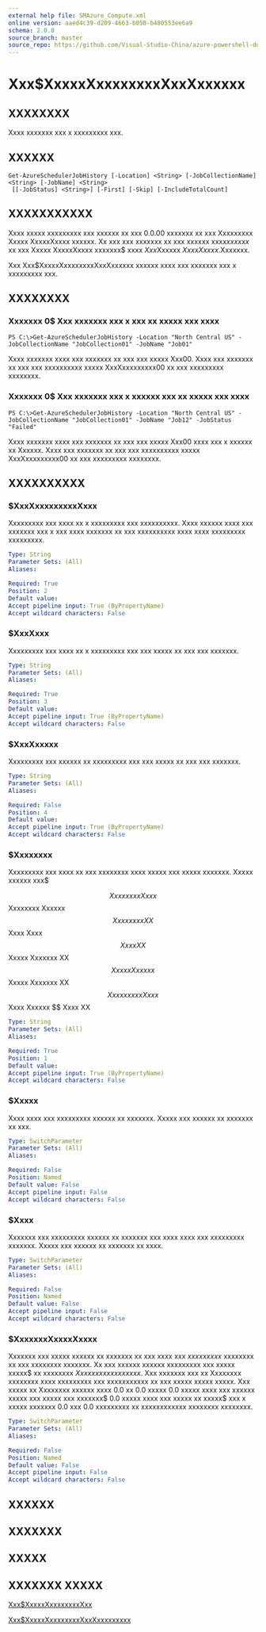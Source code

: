 ```yaml
---
external help file: SMAzure_Compute.xml
online version: aaed4c39-d209-4663-b058-b480553ee6a9
schema: 2.0.0
source_branch: master
source_repo: https://github.com/Visual-Studio-China/azure-powershell-docs-int
---
```


# Xxx$XxxxxXxxxxxxxxXxxXxxxxxx
## XXXXXXXX
Xxxx xxxxxxx xxx x xxxxxxxxx xxx.

## XXXXXX

```
Get-AzureSchedulerJobHistory [-Location] <String> [-JobCollectionName] <String> [-JobName] <String>
 [[-JobStatus] <String>] [-First] [-Skip] [-IncludeTotalCount]
```

## XXXXXXXXXXX
Xxxx xxxxx xxxxxxxxx xxx xxxxxx xx xxx 0.0.00 xxxxxxx xx xxx Xxxxxxxxx Xxxxx XxxxxXxxxx xxxxxx.
Xx xxx xxx xxxxxxx xx xxx xxxxxx xxx$xx xxxxx$ xx xxx Xxxxx XxxxxXxxxx xxxxxxx$ xxxx $Xxx$Xxxxxx $Xxxx Xxxxx$.Xxxxxxx.

Xxx Xxx$XxxxxXxxxxxxxxXxxXxxxxxx xxxxxx xxxx xxx xxxxxxx xxx x xxxxxxxxx xxx.

## XXXXXXXX

### Xxxxxxx 0$ Xxx xxxxxxx xxx x xxx xx xxxxx xxx xxxx
```
PS C:\>Get-AzureSchedulerJobHistory -Location "North Central US" -JobCollectionName "JobCollection01" -JobName "Job01"
```

Xxxx xxxxxxx xxxx xxx xxxxxxx xx xxx xxx xxxxx Xxx00.
Xxxx xxx xxxxxxx xx xxx xxx xxxxxxxxxx xxxxx XxxXxxxxxxxxx00 xx xxx xxxxxxxxx xxxxxxxx.

### Xxxxxxx 0$ Xxx xxxxxxx xxx x xxxxxx xxx xx xxxxx xxx xxxx
```
PS C:\>Get-AzureSchedulerJobHistory -Location "North Central US" -JobCollectionName "JobCollection01" -JobName "Job12" -JobStatus "Failed"
```

Xxxx xxxxxxx xxxx xxx xxxxxxx xx xxx xxx xxxxx Xxx00 xxxx xxx x xxxxxx xx Xxxxxx.
Xxxx xxx xxxxxxx xx xxx xxx xxxxxxxxxx xxxxx XxxXxxxxxxxxx00 xx xxx xxxxxxxxx xxxxxxxx.

## XXXXXXXXXX

### $XxxXxxxxxxxxxXxxx
Xxxxxxxxx xxx xxxx xx x xxxxxxxxx xxx xxxxxxxxxx.
Xxxx xxxxxx xxxx xxx xxxxxxx xxx x xxx xxxx xxxxxxx xx xxx xxxxxxxxxx xxxx xxxx xxxxxxxxx xxxxxxxxx.

```yaml
Type: String
Parameter Sets: (All)
Aliases: 

Required: True
Position: 2
Default value: 
Accept pipeline input: True (ByPropertyName)
Accept wildcard characters: False
```

### $XxxXxxx
Xxxxxxxxx xxx xxxx xx x xxxxxxxxx xxx xxx xxxxx xx xxx xxx xxxxxxx.

```yaml
Type: String
Parameter Sets: (All)
Aliases: 

Required: True
Position: 3
Default value: 
Accept pipeline input: True (ByPropertyName)
Accept wildcard characters: False
```

### $XxxXxxxxx
Xxxxxxxxx xxx xxxxxx xx xxxxxxxxx xxx xxx xxxxx xx xxx xxx xxxxxxx.

```yaml
Type: String
Parameter Sets: (All)
Aliases: 

Required: False
Position: 4
Default value: 
Accept pipeline input: True (ByPropertyName)
Accept wildcard characters: False
```

### $Xxxxxxxx
Xxxxxxxxx xxx xxxx xx xxx xxxxxxxx xxxx xxxxx xxx xxxxx xxxxxxx.
Xxxxx xxxxxx xxx$ 

$$ Xxxxxxxx Xxxx $$ Xxxxxxxx Xxxxxx $$ Xxxxxxxx XX $$ Xxxx Xxxx $$ Xxxx XX $$ Xxxxx Xxxxxxx XX $$ Xxxxx Xxxxxx $$ Xxxxx Xxxxxxx XX $$ Xxxxxxxxx Xxxx $$ Xxxx Xxxxxx $$ Xxxx XX

```yaml
Type: String
Parameter Sets: (All)
Aliases: 

Required: True
Position: 1
Default value: 
Accept pipeline input: True (ByPropertyName)
Accept wildcard characters: False
```

### $Xxxxx
Xxxx xxxx xxx xxxxxxxxx xxxxxx xx xxxxxxx.
Xxxxx xxx xxxxxx xx xxxxxxx xx xxx.

```yaml
Type: SwitchParameter
Parameter Sets: (All)
Aliases: 

Required: False
Position: Named
Default value: False
Accept pipeline input: False
Accept wildcard characters: False
```

### $Xxxx
Xxxxxxx xxx xxxxxxxxx xxxxxx xx xxxxxxx xxx xxxx xxxx xxx xxxxxxxxx xxxxxxx.
Xxxxx xxx xxxxxx xx xxxxxxx xx xxxx.

```yaml
Type: SwitchParameter
Parameter Sets: (All)
Aliases: 

Required: False
Position: Named
Default value: False
Accept pipeline input: False
Accept wildcard characters: False
```

### $XxxxxxxXxxxxXxxxx
Xxxxxxx xxx xxxxx xxxxxx xx xxxxxxx xx xxx xxxx xxx $xx xxxxxxx$ xxxxxxxx xx xxx xxxxxxxx xxxxxxx.
Xx xxx xxxxxx xxxxxx xxxxxxxxx xxx xxxxx xxxxx$ xx xxxxxxxx $Xxxxxxx xxxxx xxxxx.$ Xxx xxxxxxx xxx xx Xxxxxxxx xxxxxxxx xxxx xxxxxxxxx xxx xxxxxxxxxxx xx xxx xxxxx xxxxx xxxxx.
Xxx xxxxx xx Xxxxxxxx xxxxxx xxxx 0.0 xx 0.0 xxxxx 0.0 xxxxx xxxx xxx xxxxxx xxxxx xxx xxxxx xxx xxxxxxx$ 0.0 xxxxx xxxx xxx xxxxx xx xxxxx$ xxx x xxxxx xxxxxxx 0.0 xxx 0.0 xxxxxxxxx xx xxxxxxxxxxxx xxxxxxxx xxxxxxxx.

```yaml
Type: SwitchParameter
Parameter Sets: (All)
Aliases: 

Required: False
Position: Named
Default value: False
Accept pipeline input: False
Accept wildcard characters: False
```

## XXXXXX

## XXXXXXX

## XXXXX

## XXXXXXX XXXXX

[Xxx$XxxxxXxxxxxxxxXxx](aaed4c39-d209-4663-b058-b480553ee6a9)

[Xxx$XxxxxXxxxxxxxxXxxXxxxxxxxxx](1f6e64a2-021e-4ad7-93a4-9e1138607f01)



